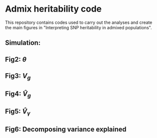 # Admix heritability code
This repository contains codes used to carry out the analyses and create the main figures in "Interpreting SNP heritability in admixed populations".

## Simulation: 



## Fig2: ${\theta}$


## Fig3: ${V}_g$


## Fig4: $\hat{V}_g$


## Fig5: $\hat{V}_{\gamma}$


## Fig6: Decomposing variance explained

